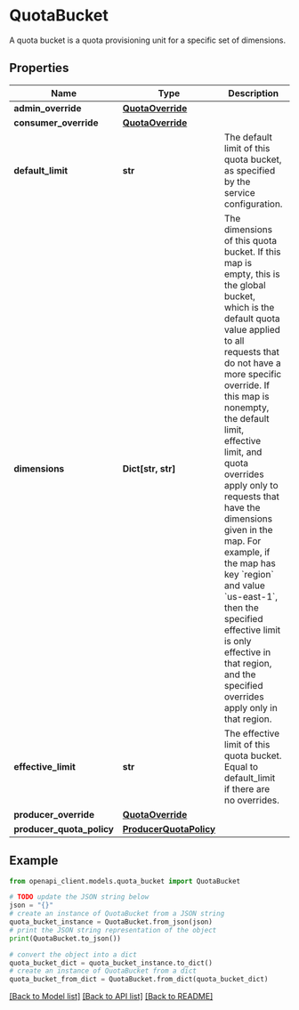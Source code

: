 # QuotaBucket

A quota bucket is a quota provisioning unit for a specific set of dimensions.

## Properties

Name | Type | Description | Notes
------------ | ------------- | ------------- | -------------
**admin_override** | [**QuotaOverride**](QuotaOverride.md) |  | [optional] 
**consumer_override** | [**QuotaOverride**](QuotaOverride.md) |  | [optional] 
**default_limit** | **str** | The default limit of this quota bucket, as specified by the service configuration. | [optional] 
**dimensions** | **Dict[str, str]** | The dimensions of this quota bucket. If this map is empty, this is the global bucket, which is the default quota value applied to all requests that do not have a more specific override. If this map is nonempty, the default limit, effective limit, and quota overrides apply only to requests that have the dimensions given in the map. For example, if the map has key &#x60;region&#x60; and value &#x60;us-east-1&#x60;, then the specified effective limit is only effective in that region, and the specified overrides apply only in that region. | [optional] 
**effective_limit** | **str** | The effective limit of this quota bucket. Equal to default_limit if there are no overrides. | [optional] 
**producer_override** | [**QuotaOverride**](QuotaOverride.md) |  | [optional] 
**producer_quota_policy** | [**ProducerQuotaPolicy**](ProducerQuotaPolicy.md) |  | [optional] 

## Example

```python
from openapi_client.models.quota_bucket import QuotaBucket

# TODO update the JSON string below
json = "{}"
# create an instance of QuotaBucket from a JSON string
quota_bucket_instance = QuotaBucket.from_json(json)
# print the JSON string representation of the object
print(QuotaBucket.to_json())

# convert the object into a dict
quota_bucket_dict = quota_bucket_instance.to_dict()
# create an instance of QuotaBucket from a dict
quota_bucket_from_dict = QuotaBucket.from_dict(quota_bucket_dict)
```
[[Back to Model list]](../README.md#documentation-for-models) [[Back to API list]](../README.md#documentation-for-api-endpoints) [[Back to README]](../README.md)


